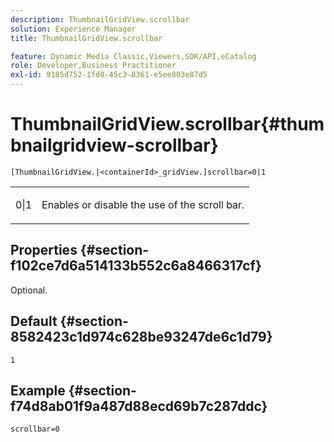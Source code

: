 ```yaml
---
description: ThumbnailGridView.scrollbar
solution: Experience Manager
title: ThumbnailGridView.scrollbar

feature: Dynamic Media Classic,Viewers,SDK/API,eCatalog
role: Developer,Business Practitioner
exl-id: 9185d752-1fd8-45c3-8361-e5ee803e87d5
---
```

# ThumbnailGridView.scrollbar{#thumbnailgridview-scrollbar}

`[ThumbnailGridView.|<containerId>_gridView.]scrollbar=0|1`

<table id="table_70E6FDB62C2C4DBBB26BEBAD37A181AD"> 
 <tbody> 
  <tr> 
   <td> <p> <span class="codeph"> 0|1</span> </p> </td> 
   <td> <p> Enables or disable the use of the scroll bar. </p> </td> 
  </tr> 
 </tbody> 
</table>

## Properties {#section-f102ce7d6a514133b552c6a8466317cf}

Optional.

## Default {#section-8582423c1d974c628be93247de6c1d79}

`1`

## Example {#section-f74d8ab01f9a487d88ecd69b7c287ddc}

`scrollbar=0`
